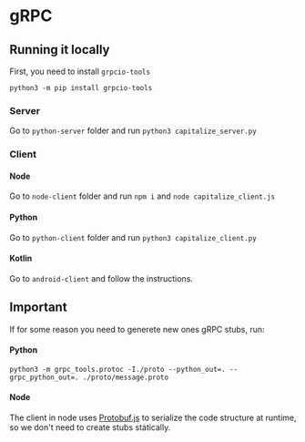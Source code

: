 # gRPC

## Running it locally

First, you need to install `grpcio-tools`

```
python3 -m pip install grpcio-tools
```

### Server

Go to `python-server` folder and run `python3 capitalize_server.py`

### Client

#### Node

Go to `node-client` folder and run `npm i` and `node capitalize_client.js`

#### Python

Go to `python-client` folder and run `python3 capitalize_client.py`

#### Kotlin

Go to `android-client` and follow the instructions.

## Important

If for some reason you need to generete new ones gRPC stubs, run:

#### Python

```
python3 -m grpc_tools.protoc -I./proto --python_out=. --grpc_python_out=. ./proto/message.proto
```

#### Node

The client in node uses [Protobuf.js](https://github.com/dcodeIO/ProtoBuf.js/) to serialize the code structure at runtime, so we don't need to create stubs statically.
